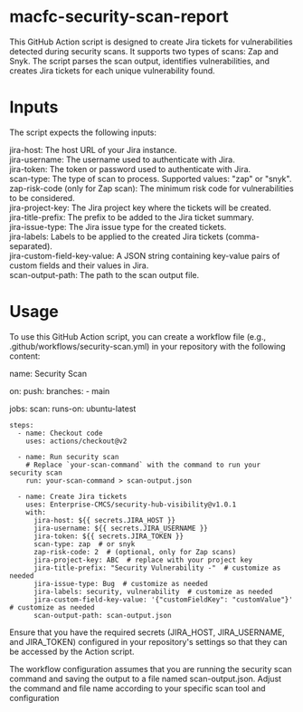 # macfc-security-scan-report
This GitHub Action script is designed to create Jira tickets for vulnerabilities detected during security scans. It supports two types of scans: Zap and Snyk. The script parses the scan output, identifies vulnerabilities, and creates Jira tickets for each unique vulnerability found.

# Inputs
The script expects the following inputs:

jira-host: The host URL of your Jira instance.<br />
jira-username: The username used to authenticate with Jira.<br />
jira-token: The token or password used to authenticate with Jira.<br />
scan-type: The type of scan to process. Supported values: "zap" or "snyk".<br />
zap-risk-code (only for Zap scan): The minimum risk code for vulnerabilities to be considered.<br />
jira-project-key: The Jira project key where the tickets will be created.<br />
jira-title-prefix: The prefix to be added to the Jira ticket summary.<br />
jira-issue-type: The Jira issue type for the created tickets.<br />
jira-labels: Labels to be applied to the created Jira tickets (comma-separated).<br />
jira-custom-field-key-value: A JSON string containing key-value pairs of custom fields and their values in Jira.<br />
scan-output-path: The path to the scan output file.<br />

# Usage

To use this GitHub Action script, you can create a workflow file (e.g., .github/workflows/security-scan.yml) in your repository with the following content:

name: Security Scan

on:
  push:
    branches:
      - main

jobs:
  scan:
    runs-on: ubuntu-latest
    
    steps:
      - name: Checkout code
        uses: actions/checkout@v2
        
      - name: Run security scan
        # Replace `your-scan-command` with the command to run your security scan
        run: your-scan-command > scan-output.json
      
      - name: Create Jira tickets
        uses: Enterprise-CMCS/security-hub-visibility@v1.0.1
        with:
          jira-host: ${{ secrets.JIRA_HOST }}
          jira-username: ${{ secrets.JIRA_USERNAME }}
          jira-token: ${{ secrets.JIRA_TOKEN }}
          scan-type: zap  # or snyk
          zap-risk-code: 2  # (optional, only for Zap scans)
          jira-project-key: ABC  # replace with your project key
          jira-title-prefix: "Security Vulnerability -"  # customize as needed
          jira-issue-type: Bug  # customize as needed
          jira-labels: security, vulnerability  # customize as needed
          jira-custom-field-key-value: '{"customFieldKey": "customValue"}'  # customize as needed
          scan-output-path: scan-output.json

Ensure that you have the required secrets (JIRA_HOST, JIRA_USERNAME, and JIRA_TOKEN) configured in your repository's settings so that they can be accessed by the Action script.

The workflow configuration assumes that you are running the security scan command and saving the output to a file named scan-output.json. Adjust the command and file name according to your specific scan tool and configuration
